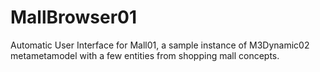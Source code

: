 # MallBrowser01
Automatic User Interface for Mall01, a sample instance of M3Dynamic02 metametamodel with a few entities from shopping mall concepts.
